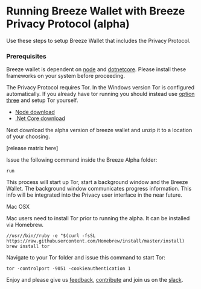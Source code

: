 # Running Breeze Wallet with Breeze Privacy Protocol (alpha)

Use these steps to setup Breeze Wallet that includes the Privacy Protocol.

### Prerequisites
Breeze wallet is dependent on [node](https://nodejs.org/) and [dotnetcore](https://www.microsoft.com/net/core).  Please install these frameworks on your system before proceeding.

The Privacy Protocol requires Tor. In the Windows version Tor is configured automatically.  If you already have tor running you should instead use [option three](https://github.com/BreezeHub/Breeze/blob/tumblebit-alpha/Breeze.Documentation/alpha/option3.md) and setup Tor yourself.

* [Node download](https://nodejs.org/en/download/)
* [.Net Core download](https://www.microsoft.com/net/core)

Next download the alpha version of breeze wallet and unzip it to a location of your choosing.

[release matrix here]

Issue the following command inside the Breeze Alpha folder:

```run```

This process will start up Tor, start a background window and the Breeze Wallet.  The background window communicates progress information. This info will be integrated into the Privacy user interface in the near future.

Mac OSX

Mac users need to install Tor prior to running the alpha.  It can be installed via Homebrew.

``` 
//usr//bin//ruby -e "$(curl -fsSL https://raw.githubusercontent.com/Homebrew/install/master/install)
brew install tor 
```

Navigate to your Tor folder and issue this command to start Tor:

```
tor -controlport -9051 -cookieauthentication 1
```

Enjoy and please give us [feedback](https://stratisplatform.slack.com/messages/C5F5GGLC8/), [contribute](https://github.com/BreezeHub) and join us on the [slack](https://stratisplatform.slack.com/messages/C5F5GGLC8/).

